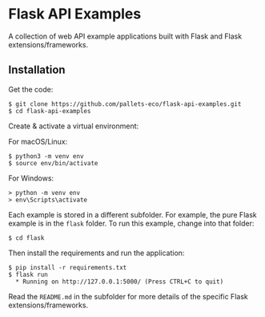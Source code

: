 # Flask API Examples

A collection of web API example applications built with Flask and Flask extensions/frameworks.


## Installation

Get the code:

```
$ git clone https://github.com/pallets-eco/flask-api-examples.git
$ cd flask-api-examples
```

Create & activate a virtual environment:

For macOS/Linux:

```
$ python3 -m venv env
$ source env/bin/activate
```

For Windows:

```
> python -m venv env
> env\Scripts\activate
```

Each example is stored in a different subfolder. For example, the pure Flask example is in
the `flask` folder. To run this example, change into that folder:

```
$ cd flask
```

Then install the requirements and run the application:

```
$ pip install -r requirements.txt
$ flask run
  * Running on http://127.0.0.1:5000/ (Press CTRL+C to quit)
```

Read the `README.md` in the subfolder for more details of the specific Flask extensions/frameworks.
